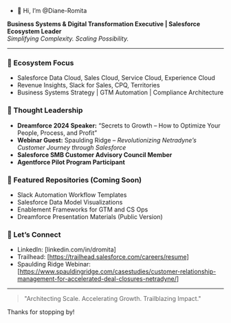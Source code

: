 - 👋 Hi, I’m @Diane-Romita

**Business Systems & Digital Transformation Executive | Salesforce Ecosystem Leader**  
*Simplifying Complexity. Scaling Possibility.*

---

### 🚀 Ecosystem Focus
- Salesforce Data Cloud, Sales Cloud, Service Cloud, Experience Cloud
- Revenue Insights, Slack for Sales, CPQ, Territories
- Business Systems Strategy | GTM Automation | Compliance Architecture

### 🎤 Thought Leadership
- **Dreamforce 2024 Speaker:** “Secrets to Growth – How to Optimize Your People, Process, and Profit”
- **Webinar Guest:** Spaulding Ridge – *Revolutionizing Netradyne’s Customer Journey through Salesforce*
- **Salesforce SMB Customer Advisory Council Member**
- **Agentforce Pilot Program Participant**

### 📁 Featured Repositories (Coming Soon)
- Slack Automation Workflow Templates
- Salesforce Data Model Visualizations
- Enablement Frameworks for GTM and CS Ops
- Dreamforce Presentation Materials (Public Version)

### 🤝 Let’s Connect
- LinkedIn: [linkedin.com/in/dromita]
- Trailhead: [https://trailhead.salesforce.com/careers/resume]
- Spaulding Ridge Webinar: [https://www.spauldingridge.com/casestudies/customer-relationship-management-for-accelerated-deal-closures-netradyne/]

---

> "Architecting Scale. Accelerating Growth. Trailblazing Impact."

Thanks for stopping by!

